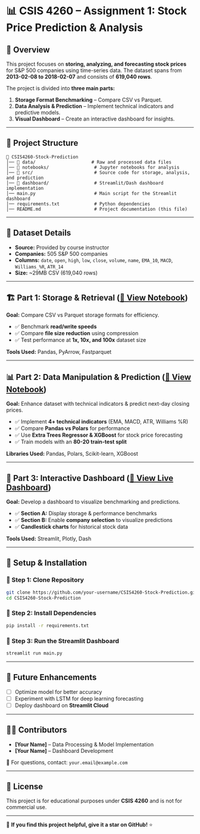 # 📊 CSIS 4260 – Assignment 1: Stock Price Prediction & Analysis

## 📝 Overview
This project focuses on **storing, analyzing, and forecasting stock prices** for S&P 500 companies using time-series data. The dataset spans from **2013-02-08 to 2018-02-07** and consists of **619,040 rows**.

The project is divided into **three main parts:**
1. **Storage Format Benchmarking** – Compare CSV vs Parquet.
2. **Data Analysis & Prediction** – Implement technical indicators and predictive models.
3. **Visual Dashboard** – Create an interactive dashboard for insights.

---

## 📌 Project Structure
```
📂 CSIS4260-Stock-Prediction
│── 📂 data/                     # Raw and processed data files
│── 📂 notebooks/                 # Jupyter notebooks for analysis
│── 📂 src/                       # Source code for storage, analysis, and prediction
│── 📂 dashboard/                 # Streamlit/Dash dashboard implementation
│── main.py                      # Main script for the Streamlit dashboard
│── requirements.txt             # Python dependencies
│── README.md                    # Project documentation (this file)
```

---

## 📂 Dataset Details
- **Source:** Provided by course instructor
- **Companies:** 505 S&P 500 companies
- **Columns:** `date`, `open`, `high`, `low`, `close`, `volume`, `name`, `EMA_10`, `MACD`, `Williams_%R`, `ATR_14`
- **Size:** ~29MB CSV (619,040 rows)

---

## 🏗️ Part 1: Storage & Retrieval ([🔗 View Notebook](https://github.com/AshmithaJagadish/CSIS-4260-Stock-Project/blob/main/Part-A%20.ipynb))
**Goal:** Compare CSV vs Parquet storage formats for efficiency.
- ✅ Benchmark **read/write speeds**
- ✅ Compare **file size reduction** using compression
- ✅ Test performance at **1x, 10x, and 100x** dataset size

**Tools Used:** Pandas, PyArrow, Fastparquet

---

## 📊 Part 2: Data Manipulation & Prediction ([🔗 View Notebook](https://github.com/AshmithaJagadish/CSIS-4260-Stock-Project/blob/main/Part-B.ipynb))
**Goal:** Enhance dataset with technical indicators & predict next-day closing prices.
- ✅ Implement **4+ technical indicators** (EMA, MACD, ATR, Williams %R)
- ✅ Compare **Pandas vs Polars** for performance
- ✅ Use **Extra Trees Regressor & XGBoost** for stock price forecasting
- ✅ Train models with an **80-20 train-test split**

**Libraries Used:** Pandas, Polars, Scikit-learn, XGBoost

---

## 🎨 Part 3: Interactive Dashboard ([🔗 View Live Dashboard](https://mainpy-mvymenbdcxfaks6c573vvp.streamlit.app/))
**Goal:** Develop a dashboard to visualize benchmarking and predictions.
- ✅ **Section A:** Display storage & performance benchmarks
- ✅ **Section B:** Enable **company selection** to visualize predictions
- ✅ **Candlestick charts** for historical stock data

**Tools Used:** Streamlit, Plotly, Dash

---

## 🚀 Setup & Installation
### **🔹 Step 1: Clone Repository**
```bash
git clone https://github.com/your-username/CSIS4260-Stock-Prediction.git
cd CSIS4260-Stock-Prediction
```

### **🔹 Step 2: Install Dependencies**
```bash
pip install -r requirements.txt
```

### **🔹 Step 3: Run the Streamlit Dashboard**
```bash
streamlit run main.py
```

---

## 📌 Future Enhancements
- [ ] Optimize model for better accuracy
- [ ] Experiment with LSTM for deep learning forecasting
- [ ] Deploy dashboard on **Streamlit Cloud**

---

## 👨‍💻 Contributors
- **[Your Name]** – Data Processing & Model Implementation
- **[Your Name]** – Dashboard Development

📩 For questions, contact: `your.email@example.com`

---

## 📜 License
This project is for educational purposes under **CSIS 4260** and is not for commercial use.

---

🌟 **If you find this project helpful, give it a star on GitHub!** ⭐
